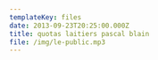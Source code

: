 ```yaml
---
templateKey: files
date: 2013-09-23T20:25:00.000Z
title: quotas laitiers pascal blain
file: /img/le-public.mp3
---
```

